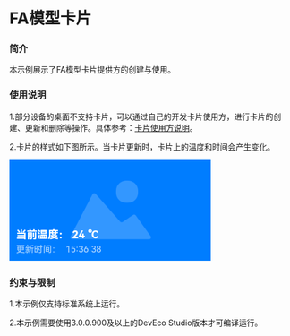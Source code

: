 # FA模型卡片

### 简介

本示例展示了FA模型卡片提供方的创建与使用。

### 使用说明

1.部分设备的桌面不支持卡片，可以通过自己的开发卡片使用方，进行卡片的创建、更新和删除等操作。具体参考：[卡片使用方说明](../FormLauncher/README_zh.md)。

2.卡片的样式如下图所示。当卡片更新时，卡片上的温度和时间会产生变化。

![eTSFormExample](screenshots/eTSFormExample.png)

### 约束与限制

1.本示例仅支持标准系统上运行。

2.本示例需要使用3.0.0.900及以上的DevEco Studio版本才可编译运行。
